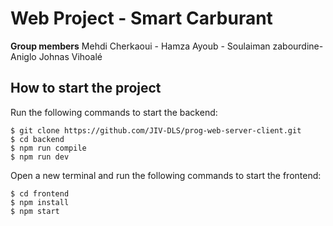 # Web Project - Smart Carburant
**Group members**
  Mehdi Cherkaoui - Hamza Ayoub - Soulaiman zabourdine- Aniglo Johnas Vihoalé


## How to start the project
Run the following commands to start the backend:

    $ git clone https://github.com/JIV-DLS/prog-web-server-client.git
    $ cd backend
    $ npm run compile
    $ npm run dev
    
Open a new terminal and run the following commands to start the frontend:

    $ cd frontend
    $ npm install
    $ npm start



